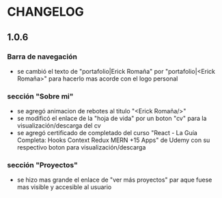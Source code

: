 # CHANGELOG
## 1.0.6
### Barra de navegación
* se cambió el texto de "portafolio|Erick Romaña" por "portafolio|<Erick Romaña>" para hacerlo mas acorde con el logo personal
### sección "Sobre mi"
* se agregó animacion de rebotes al titulo "<Erick Romaña/>"
* se modificó el enlace de la "hoja de vida" por un boton "cv" para la visualización/descarga del cv
* se agregó certificado de completado del curso "React - La Guía Completa: Hooks Context Redux MERN +15 Apps" de Udemy con su respectivo boton para visualización/descarga
### sección "Proyectos"
* se hizo mas grande el enlace de "ver más proyectos" par aque fuese mas visible y accesible al usuario  